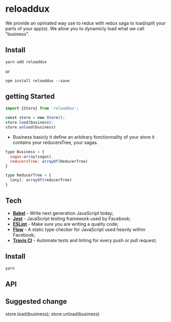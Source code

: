 # reloaddux

We provide an opiniated way use to redux with redux saga to load/split your parts of your app(s). We allow you to dynamicly load what we call "business".

## Install

``` terminal/bash
yarn add reloaddux
``` 
or
``` terminal/bash
npm install reloaddux --save
``` 


## getting Started

``` javascript flow
import {Store} from 'reloaddux';
 
const store = new Store();
store.load(business);
store.unload(business) 
```

- Business
basicly it define an arbitrary fonctionnality of your store it contains your reducersTree, your sagas.
``` javascript flow
type Business = {
  sagas:array(sagas),
  reducersTree: arrayOf(ReducerTree)
}
```

``` javascript flow
type ReducerTree = {
  [any]: arrayOf(reducerTree)
}
```


## Tech

-   [**Babel**](https://babeljs.io/) - Write next generation JavaScript today;
-   [**Jest**](https://facebook.github.io/jest) - JavaScript testing framework used by Facebook;
-   [**ESLint**](http://eslint.org/) - Make sure you are writing a quality code;
-   [**Flow**](https://flowtype.org/) - A static type checker for JavaScript used heavily within Facebook;
-   [**Travis CI**](https://travis-ci.org) - Automate tests and linting for every push or pull request;
    <!-- -   [**Documentation**](http://documentation.js.org/) - A documentation system so good, you'll actually write documentation. -->

## Install

```sh
yarn
```

## API

<!-- Generated by documentation.js. Update this documentation by updating the source code. -->


## Suggested change
store.load(business);
store.unload(business)
